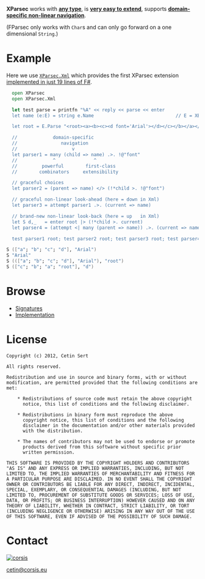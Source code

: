 **XParsec** works with **[any type](https://github.com/corsis/XParsec/blob/9d0b8c0b96c4e1796e7f04e536629ae96c423352/XParsec.fsi#L26)**, is **[very easy to extend](https://github.com/corsis/XParsec/blob/9d0b8c0b96c4e1796e7f04e536629ae96c423352/XParsec.fs#L102)**, supports **[domain-specific non-linear navigation](https://github.com/corsis/XParsec/blob/9d0b8c0b96c4e1796e7f04e536629ae96c423352/XParsec.fsi#L88)**.

(FParsec only works with `Char`s and can only go forward on a one dimensional `String`.)

# Example

Here we use [`XParsec.Xml`](https://github.com/corsis/XParsec/blob/9d0b8c0b96c4e1796e7f04e536629ae96c423352/XParsec.fsi#L61) which provides the first XParsec extension [implemented in just 19 lines of F#](https://github.com/corsis/XParsec/blob/9d0b8c0b96c4e1796e7f04e536629ae96c423352/XParsec.fs#L102).

```fsharp
  open XParsec
  open XParsec.Xml

  let test parse = printfn "%A" << reply << parse << enter
  let name (e:E) = string e.Name                              // E = XElement

  let root = E.Parse "<root><a><b><c><d font='Arial'></d></c></b></a></root>"

  //             domain-specific
  //                navigation
  //                    v
  let parser1 = many (child => name) .>. !@"font"
  //             ^              ^
  //         powerful        first-class
  //        combinators     extensibility

  // graceful choices
  let parser2 = (parent => name) </> (!*child >. !@"font")

  // graceful non-linear look-ahead (here = down in Xml)
  let parser3 = attempt parser1 .>. (current => name)

  // brand-new non-linear look-back (here = up   in Xml)
  let S d,_   = enter root |> (!*child >. current)
  let parser4 = (attempt <| many (parent => name)) .>. (current => name)

  test parser1 root; test parser2 root; test parser3 root; test parser4 d
```
```fsharp
S (["a"; "b"; "c"; "d"], "Arial")
S "Arial"
S ((["a"; "b"; "c"; "d"], "Arial"), "root")
S (["c"; "b"; "a"; "root"], "d")
```

# Browse

+ [Signatures](https://github.com/corsis/XParsec/blob/master/XParsec.fsi#slider)
+ [Implementation](https://github.com/corsis/XParsec/blob/master/XParsec.fs#slider)

# License

```
Copyright (c) 2012, Cetin Sert

All rights reserved.

Redistribution and use in source and binary forms, with or without
modification, are permitted provided that the following conditions are
met:

    * Redistributions of source code must retain the above copyright
      notice, this list of conditions and the following disclaimer.

    * Redistributions in binary form must reproduce the above
      copyright notice, this list of conditions and the following
      disclaimer in the documentation and/or other materials provided
      with the distribution.

    * The names of contributors may not be used to endorse or promote
      products derived from this software without specific prior
      written permission. 

THIS SOFTWARE IS PROVIDED BY THE COPYRIGHT HOLDERS AND CONTRIBUTORS
"AS IS" AND ANY EXPRESS OR IMPLIED WARRANTIES, INCLUDING, BUT NOT
LIMITED TO, THE IMPLIED WARRANTIES OF MERCHANTABILITY AND FITNESS FOR
A PARTICULAR PURPOSE ARE DISCLAIMED. IN NO EVENT SHALL THE COPYRIGHT
OWNER OR CONTRIBUTORS BE LIABLE FOR ANY DIRECT, INDIRECT, INCIDENTAL,
SPECIAL, EXEMPLARY, OR CONSEQUENTIAL DAMAGES (INCLUDING, BUT NOT
LIMITED TO, PROCUREMENT OF SUBSTITUTE GOODS OR SERVICES; LOSS OF USE,
DATA, OR PROFITS; OR BUSINESS INTERRUPTION) HOWEVER CAUSED AND ON ANY
THEORY OF LIABILITY, WHETHER IN CONTRACT, STRICT LIABILITY, OR TORT
(INCLUDING NEGLIGENCE OR OTHERWISE) ARISING IN ANY WAY OUT OF THE USE
OF THIS SOFTWARE, EVEN IF ADVISED OF THE POSSIBILITY OF SUCH DAMAGE.
```

# Contact

[![corsis]](https://github.com/corsis/)

[cetin@corsis.eu](mailto:fusion@corsis.eu)

[corsis]: http://portfusion.sourceforge.net/i/l100.png "Corsis Research"